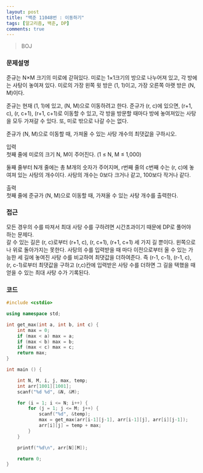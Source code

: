 ```yaml
---
layout: post
title: "백준 11048번 : 이동하기"
tags: [알고리즘, 백준, DP]
comments: true
---
```


> BOJ  

### 문제설명  
준규는 N×M 크기의 미로에 갇혀있다. 미로는 1×1크기의 방으로 나누어져 있고, 각 방에는 사탕이 놓여져 있다. 미로의 가장 왼쪽 윗 방은 (1, 1)이고, 가장 오른쪽 아랫 방은 (N, M)이다.  

준규는 현재 (1, 1)에 있고, (N, M)으로 이동하려고 한다. 준규가 (r, c)에 있으면, (r+1, c), (r, c+1), (r+1, c+1)로 이동할 수 있고, 각 방을 방문할 때마다 방에 놓여져있는 사탕을 모두 가져갈 수 있다. 또, 미로 밖으로 나갈 수는 없다.  

준규가 (N, M)으로 이동할 때, 가져올 수 있는 사탕 개수의 최댓값을 구하시오.  

입력  
첫째 줄에 미로의 크기 N, M이 주어진다. (1 ≤ N, M ≤ 1,000)  

둘째 줄부터 N개 줄에는 총 M개의 숫자가 주어지며, r번째 줄의 c번째 수는 (r, c)에 놓여져 있는 사탕의 개수이다. 사탕의 개수는 0보다 크거나 같고, 100보다 작거나 같다.  

출력  
첫째 줄에 준규가 (N, M)으로 이동할 때, 가져올 수 있는 사탕 개수를 출력한다.  

### 접근  
모든 경우의 수를 따져서 최대 사탕 수를 구하려면 시간초과이기 때문에 DP로 풀어야 하는 문제다.  
갈 수 있는 길은 (r, c)로부터 (r+1, c), (r, c+1), (r+1, c+1) 세 가지 길 뿐이다. 왼쪽으로나 위로 돌아가지는 못한다. 사탕의 수를 입력받을 때 마다 이전으로부터 올 수 있는 가능한 세 길에 놓여진 사탕 수를 비교하여 최댓값을 더하여준다. 즉 (r-1, c-1), (r-1, c), (r, c-1)로부터 최댓값을 구하고 (r,c)칸에 입력받은 사탕 수를 더하면 그 길을 택했을 때 얻을 수 있는 최대 사탕 수가 기록된다.  

### 코드  
~~~c++
#include <cstdio>

using namespace std;

int get_max(int a, int b, int c) {
    int max = 0;
    if (max < a) max = a;
    if (max < b) max = b;
    if (max < c) max = c;
    return max;
}

int main () {

    int N, M, i, j, max, temp;
    int arr[1001][1001];
    scanf("%d %d", &N, &M);

    for (i = 1; i <= N; i++) {
        for (j = 1; j <= M; j++) {
            scanf("%d", &temp);
            max = get_max(arr[i-1][j-1], arr[i-1][j], arr[i][j-1]);
            arr[i][j] = temp + max;
        }
    }

    printf("%d\n", arr[N][M]);

    return 0;
}
~~~